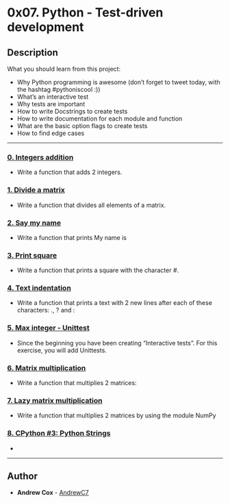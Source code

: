 # 0x07. Python - Test-driven development

## Description
What you should learn from this project:

* Why Python programming is awesome (don’t forget to tweet today, with the hashtag #pythoniscool :))
* What’s an interactive test
* Why tests are important
* How to write Docstrings to create tests
* How to write documentation for each module and function
* What are the basic option flags to create tests
* How to find edge cases

---

### [0. Integers addition](./0-add_integer.py)
* Write a function that adds 2 integers.


### [1. Divide a matrix](./2-matrix_divided.py)
* Write a function that divides all elements of a matrix.


### [2. Say my name](./3-say_my_name.py)
* Write a function that prints My name is <first name> <last name>


### [3. Print square](./4-print_square.py)
* Write a function that prints a square with the character #.


### [4. Text indentation](./5-text_indentation.py)
* Write a function that prints a text with 2 new lines after each of these characters: ., ? and :


### [5. Max integer - Unittest](./tests/6-max_integer_test.py)
* Since the beginning you have been creating “Interactive tests”. For this exercise, you will add Unittests.


### [6. Matrix multiplication](./100-matrix_mul.py)
* Write a function that multiplies 2 matrices:


### [7. Lazy matrix multiplication](./101-lazy_matrix_mul.py)
* Write a function that multiplies 2 matrices by using the module NumPy


### [8. CPython #3: Python Strings](./102-python.c)
* 


---

## Author
* **Andrew Cox** - [AndrewC7](https://github.com/AndrewC7)